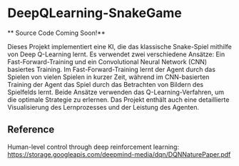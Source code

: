 # DeepQLearning-SnakeGame

** Source Code Coming Soon!**

Dieses Projekt implementiert eine KI, die das klassische Snake-Spiel mithilfe von Deep Q-Learning lernt. Es verwendet zwei verschiedene Ansätze: Ein Fast-Forward-Training und ein Convolutional Neural Network (CNN) basiertes Training. Im Fast-Forward-Training lernt der Agent durch das Spielen von vielen Spielen in kurzer Zeit, während im CNN-basierten Training der Agent das Spiel durch das Betrachten von Bildern des Spielfelds lernt. Beide Ansätze verwenden das Q-Learning-Verfahren, um die optimale Strategie zu erlernen. Das Projekt enthält auch eine detaillierte Visualisierung des Lernprozesses und der Leistung des Agenten.

## Reference

Human-level control through deep reinforcement learning: https://storage.googleapis.com/deepmind-media/dqn/DQNNaturePaper.pdf
